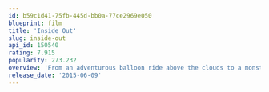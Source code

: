 ```yaml
---
id: b59c1d41-75fb-445d-bb0a-77ce2969e050
blueprint: film
title: 'Inside Out'
slug: inside-out
api_id: 150540
rating: 7.915
popularity: 273.232
overview: 'From an adventurous balloon ride above the clouds to a monster-filled metropolis, Academy Award®-winning director Pete Docter (“Monsters, Inc.,” “Up”) has taken audiences to unique and imaginative places. In Disney and Pixar’s original movie “ Inside Out,” he will take us to the most extraordinary location of all—inside the mind.'
release_date: '2015-06-09'
---
```

